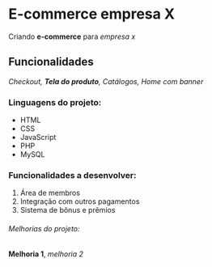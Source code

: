 # E-commerce empresa X

Criando **e-commerce** para _empresa x_

## Funcionalidades

_Checkout, **Tela do produto**, Catálogos, Home com banner_

### Linguagens do projeto:

- HTML
- CSS
- JavaScript
- PHP
- MySQL

### Funcionalidades a desenvolver:

1. Área de membros
2. Integração com outros pagamentos
3. Sistema de bônus e prêmios

###### Melhorias do projeto:

**Melhoria 1**, _melhoria 2_
